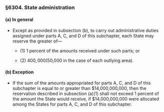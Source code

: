 ### §6304. State administration
#### (a) In general
* Except as provided in subsection (b), to carry out administrative duties assigned under parts A, C, and D of this subchapter, each State may reserve the greater of—

  * (1) 1 percent of the amounts received under such parts; or

  * (2) $400,000 ($50,000 in the case of each outlying area).

#### (b) Exception
* If the sum of the amounts appropriated for parts A, C, and D of this subchapter is equal to or greater than $14,000,000,000, then the reservation described in subsection (a)(1) shall not exceed 1 percent of the amount the State would receive, if $14,000,000,000 were allocated among the States for parts A, C, and D of this subchapter.